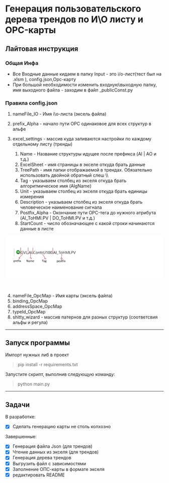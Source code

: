 # Генерация пользовательского дерева трендов по И\О листу и OPC-карты 

## Лайтовая инструкция

### Общая Инфа
- Все Входные данные кидаем в папку Input - это i/o-лист(тест был на .xlsm ), config.json,Opc-карту
- При большой необходимости изменить входную\выходную папку, имя выходного файла - заходим в файл _publicConst.py

### Правила config.json
1. nameFile_IO - Имя i\o-листа (эксель файла)
2. prefix_Alpha - начало пути OPC одинаковое для всех структур в альфе

3. excel_settings - массив куда заливаются настройки по каждому отдельному листу (тренды)
   1. Name - Название структуры идущее после префикса (AI | AO и т.д.)
   2. ExcelSheet - имя страницы в экселе откуда брать данные 
   3. TreePath - имя папки отображаемой в трендах. Обязательно использовать двойной обратный слеш \\\ 
   4. Tag - указываем столбец из экселя откуда брать алгоритмическое имя (AlgName)
   5. Unit - указываем столбец из экселя откуда брать единицы измерения
   6. Description - указываем столбец из экселя откуда брать человеческое наименование сигнала 
   7. Postfix_Alpha - Окончание пути OPC-тега до нужного атрибута (AI_ToHMI.PV | DO_ToHMI.PV и т.д.)
   8. StartCount - число обозначающее с какой строки начинаются данные в листе



![Пояснялкины](pic.PNG)

<br>

4. nameFile_OpcMap - Имя карты (эксель файла)
5. binding_OpcMap 
5. addressSpace_OpcMap
7. typeId_OpcMap
8. shitty_wizard - массив патернов для разных структур (соответсвия альфы и регула)


----
## Запуск программы

Импорт нужных либ в проект 
> pip install -r requirements.txt

Запустите скрипт, выполнив следующую команду:
> python main.py

----
## Задачи
В разработке:
- [x] Сделать генерацию карты не столь колхозно 

Завершенные: 
- [x] Генерация файла Json (для трендов)
- [x] Чтение данных из экселя (для трендов)
- [x] Генерация дерева трендов  
- [x] Выгрузить файл с зависимостями 
- [x] Заполнение ОПС-карты в формате экселя
- [x] редактировать README
